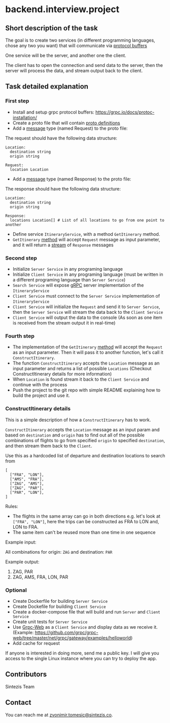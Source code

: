 # backend.interview.project

## Short description of the task

The goal is to create two services (in different programming languages, chose any two you want)
that will communicate via [protocol buffers](https://developers.google.com/protocol-buffers)

One service will be the server, and another one the client.

The client has to open the connection and send data to the server, then the server will
process the data, and stream output back to the client.

## Task detailed explanation

### First step

* Install and setup grpc protocol buffers: https://grpc.io/docs/protoc-installation/
* Create a proto file that will contain [proto definitions](https://developers.google.com/protocol-buffers/docs/proto3)
* Add a [message](https://developers.google.com/protocol-buffers/docs/proto3#simple) type (named Request) to the proto file:

The request should have the following data structure:
```
Location:
  destination string
  origin string

Request:
  location Location
```

* Add a [message](https://developers.google.com/protocol-buffers/docs/proto3#simple) type (named Response) to the proto file:

The response should have the following data structure:
```
Location:
  destination string
  origin string

Response:
  locations Location[] # List of all locations to go from one point to another
```

* Define service `ItineraryService`, with a method `GetItinerary` method.
* `GetItinerary` [method](https://developers.google.com/protocol-buffers/docs/proto3#services) will accept `Request` message as input parameter, and it will return a [stream](https://grpc.io/docs/languages/go/basics/#server-side-streaming-rpc) of `Response` messages

### Second step

* Initialize `Server Service` in any programing language
* Initialize `Client Service` in any programing language (must be written in a different programing language than `Server Service`)
* `Search Service` will expose [gRPC](https://grpc.io/docs/what-is-grpc/) server implementation of the `ItineraryService`
* `Client Service` must connect to the `Server Service` implementation of `ItineraryService`
* `Client Service` will initialize the `Request` and send it to `Server Service`, then the `Server Service` will stream the data back to the `Client Service`
* `Client Service` will output the data to the console (As soon as one item is received from the stream output it in real-time)

### Fourth step

* The implementation of the `GetItinerary` [method](https://developers.google.com/protocol-buffers/docs/proto3#services) will accept the `Request` as an input parameter. Then it will pass it to another function, let's call it `ConstructItinerary`.
* The function `ConstructItinerary` accepts the `Location` message as an input parameter and returns a list of possible `Locations` (Checkout ConstructItinerary details for more information)
* When `Location` is found stream it back to the `Client Service` and continue with the process
* Push the project to the git repo with simple README explaining how to build the project and use it.

### ConstructItinerary details

This is a simple description of how a `ConstructItinerary` has to work.

`ConstructItinerary` accepts the `Location` message as an input param and based on `destination` and `origin`
has to find out all of the possible combinations of flights to go from specified `origin` to specified `destination`,
and then stream them back to the `Client`.

Use this as a hardcoded list of departure and destination locations to search from

```
[
  ["FRA", "LON"],
  ["AMS", "FRA"],
  ["ZAG", "AMS"],
  ["ZAG", "PAR"],
  ["PAR", "LON"],
]

```

Rules:

* The flights in the same array can go in both directions e.g. let's look at `["FRA", "LON"]`, here the trips can be constructed as FRA to LON and, LON to FRA.
* The same item can't be reused more than one time in one sequence

Example input:

All combinations for origin: `ZAG` and destination: `PAR`

Example output:

1) ZAG, PAR
2) ZAG, AMS, FRA, LON, PAR

### Optional

* Create Dockerfile for building `Server Service`
* Create Dockefile for building `Client Service`
* Create a docker-compose file that will build and run `Server` and `Client Service`
* Create unit tests for `Server Service`
* Use [Grpc-Web](https://github.com/grpc/grpc-web) as a `Client Service` and display data as we receive it. (Example: https://github.com/grpc/grpc-web/tree/master/net/grpc/gateway/examples/helloworld)
* Add cache for request

If anyone is interested in doing more, send me a public key. I will give you access to the single Linux instance where you can try to deploy the app.


## Contributors

Sintezis Team

## Contact

You can reach me at zvonimir.tomesic@sintezis.co.

